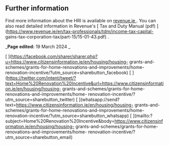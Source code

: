 ##  Further information

Find more information about the HRI is available on [ revenue.ie
](https://www.revenue.ie/en/property/home-renovation-incentive/index.aspx) .
You can also read detailed information in Revenue's [ Tax and Duty Manual
(pdf) ](https://www.revenue.ie/en/tax-professionals/tdm/income-tax-capital-
gains-tax-corporation-tax/part-15/15-01-43.pdf) .

_**Page edited:** 19 March 2024 _

[
](https://facebook.com/sharer/sharer.php?u=https://www.citizensinformation.ie/en/housing/housing-
grants-and-schemes/grants-for-home-renovations-and-improvements/home-
renovation-incentive/?utm_source=sharebutton_facebook) [
](https://twitter.com/intent/tweet/?text=Home%20Renovation%20Incentive&url=https://www.citizensinformation.ie/en/housing/housing-
grants-and-schemes/grants-for-home-renovations-and-improvements/home-
renovation-incentive/?utm_source=sharebutton_twitter) [
](whatsapp://send?text=https://www.citizensinformation.ie/en/housing/housing-
grants-and-schemes/grants-for-home-renovations-and-improvements/home-
renovation-incentive/?utm_source=sharebutton_whatsapp) [
](mailto:?subject=Home%20Renovation%20Incentive&body=https://www.citizensinformation.ie/en/housing/housing-
grants-and-schemes/grants-for-home-renovations-and-improvements/home-
renovation-incentive/?utm_source=sharebutton_email) [ ](javascript:void\(0\))
